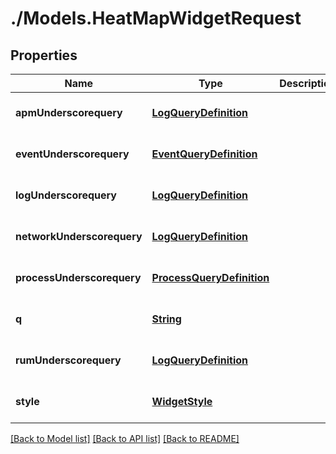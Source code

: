 # ./Models.HeatMapWidgetRequest
## Properties

Name | Type | Description | Notes
------------ | ------------- | ------------- | -------------
**apmUnderscorequery** | [**LogQueryDefinition**][1] |  | [optional] [default to null]
**eventUnderscorequery** | [**EventQueryDefinition**][2] |  | [optional] [default to null]
**logUnderscorequery** | [**LogQueryDefinition**][1] |  | [optional] [default to null]
**networkUnderscorequery** | [**LogQueryDefinition**][1] |  | [optional] [default to null]
**processUnderscorequery** | [**ProcessQueryDefinition**][3] |  | [optional] [default to null]
**q** | [**String**][4] |  | [optional] [default to null]
**rumUnderscorequery** | [**LogQueryDefinition**][1] |  | [optional] [default to null]
**style** | [**WidgetStyle**][5] |  | [optional] [default to null]

[[Back to Model list]][6] [[Back to API list]][7] [[Back to README]][8]

[1]: LogQueryDefinition.md
[2]: EventQueryDefinition.md
[3]: ProcessQueryDefinition.md
[4]: string.md
[5]: WidgetStyle.md
[6]: ../README.md#documentation-for-models
[7]: ../README.md#documentation-for-api-endpoints
[8]: ../README.md
